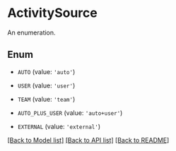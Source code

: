 # ActivitySource

An enumeration.

## Enum

* `AUTO` (value: `'auto'`)

* `USER` (value: `'user'`)

* `TEAM` (value: `'team'`)

* `AUTO_PLUS_USER` (value: `'auto+user'`)

* `EXTERNAL` (value: `'external'`)

[[Back to Model list]](../README.md#documentation-for-models) [[Back to API list]](../README.md#documentation-for-api-endpoints) [[Back to README]](../README.md)


